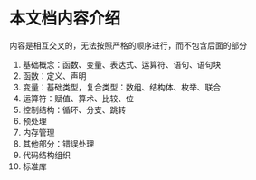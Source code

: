 # 本文档内容介绍

内容是相互交叉的，无法按照严格的顺序进行，而不包含后面的部分

1. 基础概念：函数、变量、表达式、运算符、语句、语句块
1. 函数：定义、声明
1. 变量：基础类型，复合类型：数组、结构体、枚举、联合
1. 运算符：赋值、算术、比较、位
1. 控制结构：循环、分支、跳转
1. 预处理
1. 内存管理
1. 其他部分：错误处理
1. 代码结构组织
1. 标准库
